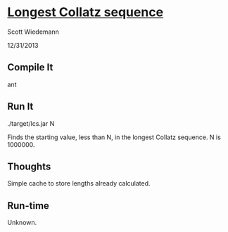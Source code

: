 [Longest Collatz sequence](http://projecteuler.net/problem=14)
====================
Scott Wiedemann

12/31/2013

Compile It
----------
ant


Run It
------
./target/lcs.jar N

Finds the starting value, less than N, in the longest Collatz sequence.  N is 1000000. 


Thoughts
--------
Simple cache to store lengths already calculated.


Run-time
--------
Unknown.

